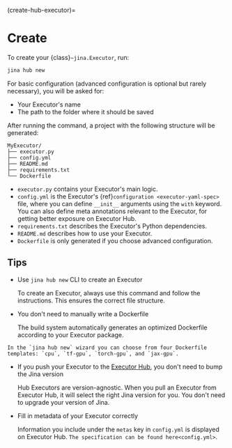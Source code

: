 (create-hub-executor)=
# Create

To create your {class}`~jina.Executor`, run:

```bash
jina hub new
```

<script id="asciicast-T98aWaJLe0r0ul3cXGk7AzqUs" src="https://asciinema.org/a/T98aWaJLe0r0ul3cXGk7AzqUs.js" async></script>

For basic configuration (advanced configuration is optional but rarely necessary), you will be asked for: 

- Your Executor's name
- The path to the folder where it should be saved

After running the command, a project with the following structure will be generated:

```text
MyExecutor/
├── executor.py
├── config.yml
├── README.md
├── requirements.txt
└── Dockerfile
```

- `executor.py` contains your Executor's main logic.
- `config.yml` is the Executor's {ref}`configuration <executor-yaml-spec>` file, where you can define `__init__` arguments using the `with` keyword. You can also define meta annotations relevant to the Executor, for getting better exposure on Executor Hub.
- `requirements.txt` describes the Executor's Python dependencies.
- `README.md` describes how to use your Executor.
- `Dockerfile` is only generated if you choose advanced configuration.


## Tips

* Use `jina hub new` CLI to create an Executor

  To create an Executor, always use this command and follow the instructions. This ensures the correct file 
structure.

* You don't need to manually write a Dockerfile

  The build system automatically generates an optimized Dockerfile according to your Executor package.


```{tip}
In the `jina hub new` wizard you can choose from four Dockerfile templates: `cpu`, `tf-gpu`, `torch-gpu`, and `jax-gpu`.
```


* If you push your Executor to the [Executor Hub](https://cloud.jina.ai/executors), you don't need to bump the Jina version

  Hub Executors are version-agnostic. When you pull an Executor from Executor Hub, it will select the right Jina version for you. You don't need to upgrade your version of Jina.


* Fill in metadata of your Executor correctly

  Information you include under the `metas` key in `config.yml` is displayed on Executor Hub. `The specification can be found here<config.yml>`.
